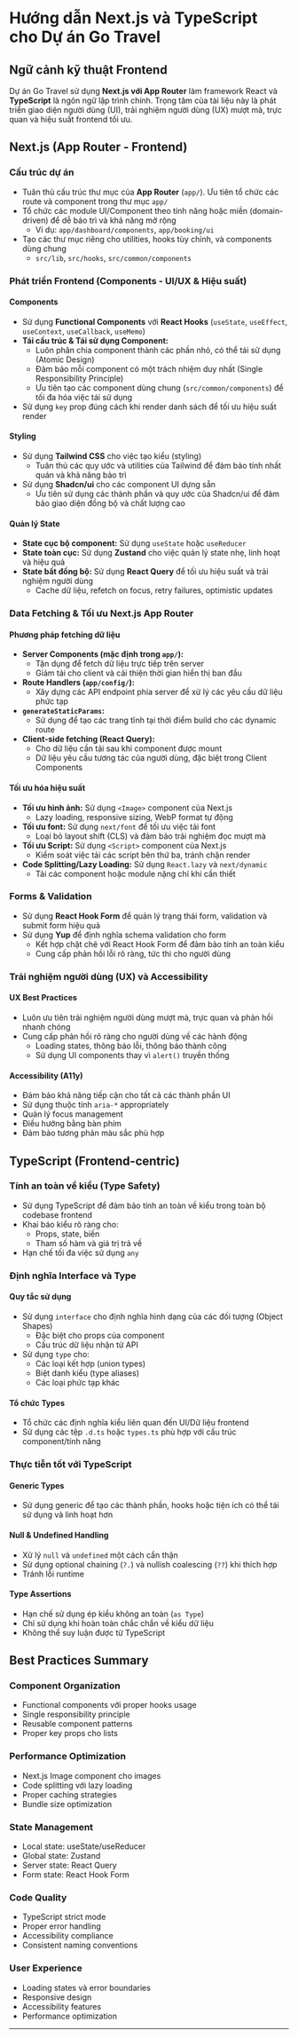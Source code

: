 # Hướng dẫn Next.js và TypeScript cho Dự án Go Travel

## Ngữ cảnh kỹ thuật Frontend

Dự án Go Travel sử dụng **Next.js với App Router** làm framework React và **TypeScript** là ngôn ngữ lập trình chính. Trọng tâm của tài liệu này là phát triển giao diện người dùng (UI), trải nghiệm người dùng (UX) mượt mà, trực quan và hiệu suất frontend tối ưu.

## Next.js (App Router - Frontend)

### Cấu trúc dự án

- Tuân thủ cấu trúc thư mục của **App Router** (`app/`). Ưu tiên tổ chức các route và component trong thư mục `app/`
- Tổ chức các module UI/Component theo tính năng hoặc miền (domain-driven) để dễ bảo trì và khả năng mở rộng
  - Ví dụ: `app/dashboard/components`, `app/booking/ui`
- Tạo các thư mục riêng cho utilities, hooks tùy chỉnh, và components dùng chung
  - `src/lib`, `src/hooks`, `src/common/components`

### Phát triển Frontend (Components - UI/UX & Hiệu suất)

#### Components

- Sử dụng **Functional Components** với **React Hooks** (`useState`, `useEffect`, `useContext`, `useCallback`, `useMemo`)
- **Tái cấu trúc & Tái sử dụng Component:**
  - Luôn phân chia component thành các phần nhỏ, có thể tái sử dụng (Atomic Design)
  - Đảm bảo mỗi component có một trách nhiệm duy nhất (Single Responsibility Principle)
  - Ưu tiên tạo các component dùng chung (`src/common/components`) để tối đa hóa việc tái sử dụng
- Sử dụng `key` prop đúng cách khi render danh sách để tối ưu hiệu suất render

#### Styling

- Sử dụng **Tailwind CSS** cho việc tạo kiểu (styling)
  - Tuân thủ các quy ước và utilities của Tailwind để đảm bảo tính nhất quán và khả năng bảo trì
- Sử dụng **Shadcn/ui** cho các component UI dựng sẵn
  - Ưu tiên sử dụng các thành phần và quy ước của Shadcn/ui để đảm bảo giao diện đồng bộ và chất lượng cao

#### Quản lý State

- **State cục bộ component:** Sử dụng `useState` hoặc `useReducer`
- **State toàn cục:** Sử dụng **Zustand** cho việc quản lý state nhẹ, linh hoạt và hiệu quả
- **State bất đồng bộ:** Sử dụng **React Query** để tối ưu hiệu suất và trải nghiệm người dùng
  - Cache dữ liệu, refetch on focus, retry failures, optimistic updates

### Data Fetching & Tối ưu Next.js App Router

#### Phương pháp fetching dữ liệu

- **Server Components (mặc định trong `app/`):**
  - Tận dụng để fetch dữ liệu trực tiếp trên server
  - Giảm tải cho client và cải thiện thời gian hiển thị ban đầu
- **Route Handlers (`app/config/`):**
  - Xây dựng các API endpoint phía server để xử lý các yêu cầu dữ liệu phức tạp
- **`generateStaticParams`:**
  - Sử dụng để tạo các trang tĩnh tại thời điểm build cho các dynamic route
- **Client-side fetching (React Query):**
  - Cho dữ liệu cần tải sau khi component được mount
  - Dữ liệu yêu cầu tương tác của người dùng, đặc biệt trong Client Components

#### Tối ưu hóa hiệu suất

- **Tối ưu hình ảnh:** Sử dụng `<Image>` component của Next.js
  - Lazy loading, responsive sizing, WebP format tự động
- **Tối ưu font:** Sử dụng `next/font` để tối ưu việc tải font
  - Loại bỏ layout shift (CLS) và đảm bảo trải nghiệm đọc mượt mà
- **Tối ưu Script:** Sử dụng `<Script>` component của Next.js
  - Kiểm soát việc tải các script bên thứ ba, tránh chặn render
- **Code Splitting/Lazy Loading:** Sử dụng `React.lazy` và `next/dynamic`
  - Tải các component hoặc module nặng chỉ khi cần thiết

### Forms & Validation

- Sử dụng **React Hook Form** để quản lý trạng thái form, validation và submit form hiệu quả
- Sử dụng **Yup** để định nghĩa schema validation cho form
  - Kết hợp chặt chẽ với React Hook Form để đảm bảo tính an toàn kiểu
  - Cung cấp phản hồi lỗi rõ ràng, tức thì cho người dùng

### Trải nghiệm người dùng (UX) và Accessibility

#### UX Best Practices

- Luôn ưu tiên trải nghiệm người dùng mượt mà, trực quan và phản hồi nhanh chóng
- Cung cấp phản hồi rõ ràng cho người dùng về các hành động
  - Loading states, thông báo lỗi, thông báo thành công
  - Sử dụng UI components thay vì `alert()` truyền thống

#### Accessibility (A11y)

- Đảm bảo khả năng tiếp cận cho tất cả các thành phần UI
- Sử dụng thuộc tính `aria-*` appropriately
- Quản lý focus management
- Điều hướng bằng bàn phím
- Đảm bảo tương phản màu sắc phù hợp

## TypeScript (Frontend-centric)

### Tính an toàn về kiểu (Type Safety)

- Sử dụng TypeScript để đảm bảo tính an toàn về kiểu trong toàn bộ codebase frontend
- Khai báo kiểu rõ ràng cho:
  - Props, state, biến
  - Tham số hàm và giá trị trả về
- Hạn chế tối đa việc sử dụng `any`

### Định nghĩa Interface và Type

#### Quy tắc sử dụng

- Sử dụng `interface` cho định nghĩa hình dạng của các đối tượng (Object Shapes)
  - Đặc biệt cho props của component
  - Cấu trúc dữ liệu nhận từ API
- Sử dụng `type` cho:
  - Các loại kết hợp (union types)
  - Biệt danh kiểu (type aliases)
  - Các loại phức tạp khác

#### Tổ chức Types

- Tổ chức các định nghĩa kiểu liên quan đến UI/Dữ liệu frontend
- Sử dụng các tệp `.d.ts` hoặc `types.ts` phù hợp với cấu trúc component/tính năng

### Thực tiễn tốt với TypeScript

#### Generic Types

- Sử dụng generic để tạo các thành phần, hooks hoặc tiện ích có thể tái sử dụng và linh hoạt hơn

#### Null & Undefined Handling

- Xử lý `null` và `undefined` một cách cẩn thận
- Sử dụng optional chaining (`?.`) và nullish coalescing (`??`) khi thích hợp
- Tránh lỗi runtime

#### Type Assertions

- Hạn chế sử dụng ép kiểu không an toàn (`as Type`)
- Chỉ sử dụng khi hoàn toàn chắc chắn về kiểu dữ liệu
- Không thể suy luận được từ TypeScript

## Best Practices Summary

### Component Organization

- Functional components với proper hooks usage
- Single responsibility principle
- Reusable component patterns
- Proper key props cho lists

### Performance Optimization

- Next.js Image component cho images
- Code splitting với lazy loading
- Proper caching strategies
- Bundle size optimization

### State Management

- Local state: useState/useReducer
- Global state: Zustand
- Server state: React Query
- Form state: React Hook Form

### Code Quality

- TypeScript strict mode
- Proper error handling
- Accessibility compliance
- Consistent naming conventions

### User Experience

- Loading states và error boundaries
- Responsive design
- Accessibility features
- Performance optimization

---
